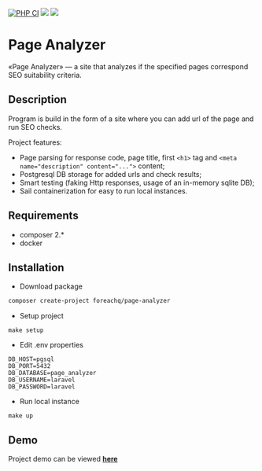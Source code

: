 [![PHP CI](https://github.com/ForeachQ/page-analyzer/actions/workflows/php-ci.yml/badge.svg)](https://github.com/ForeachQ/page-analyzer/actions/workflows/php-ci.yml)
<a href="https://codeclimate.com/github/Foreachq/php-project-lvl3/maintainability"><img src="https://api.codeclimate.com/v1/badges/d1d05c4334d2654423b1/maintainability" /></a>
<a href="https://codeclimate.com/github/Foreachq/php-project-lvl3/test_coverage"><img src="https://api.codeclimate.com/v1/badges/d1d05c4334d2654423b1/test_coverage" /></a>

# Page Analyzer

«Page Analyzer» — a site that analyzes if the specified pages correspond SEO suitability criteria.

## Description

Program is build in the form of a site where you can add url of the page and run SEO checks.

Project features:
- Page parsing for response code, page title, first `<h1>` tag and `<meta name="description" content="...">` content;
- Postgresql DB storage for added urls and check results;
- Smart testing (faking Http responses, usage of an in-memory sqlite DB);
- Sail containerization for easy to run local instances.

## Requirements

- composer 2.*
- docker

## Installation

- Download package

```bash
composer create-project foreachq/page-analyzer
```

- Setup project

```
make setup
```

- Edit .env properties

```
DB_HOST=pgsql
DB_PORT=5432
DB_DATABASE=page_analyzer
DB_USERNAME=laravel
DB_PASSWORD=laravel
```

- Run local instance
```
make up
```

## Demo

Project demo can be viewed [**here**](https://foreachq-page-analyzer.herokuapp.com/)
